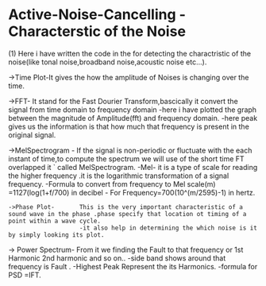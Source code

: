 # Active-Noise-Cancelling -  Characterstic of the Noise

(1) Here i have written the code in the for detecting the charactristic of the noise(like tonal noise,broadband noise,acoustic noise etc...).
  
  
  ->Time Plot-It gives the how the amplitude of Noises is changing over the time.
   
  ->FFT- It stand for the Fast Dourier Transform,bascically it convert the signal from time domain to frequency domain
          -here i have plotted the graph between the magnitude of Amplitude(fft) and frequency domain.
          -here peak gives us the information is that how much that frequency is present in the original signal.
   
   ->MelSpectrogram - If the signal is non-periodic or fluctuate with the each instant of time,to compute the spectrum we will use of the short time FT overlapped it `                         called MelSpectrogram.
                      -Mel- it is a type of scale for reading the higher frequency .it is the logarithmic transformation of a signal frequency.
                      -Formula to convert from frequency to Mel scale(m) =1127(log(1+f/700) in decibel
                      - For Frequency=700(10^(m/2595)-1) in hertz.
    
    ->Phase Plot-       This is the very important characteristic of a sound wave in the phase .phase specify that location ot timing of a point within a wave cycle.
                        -it also help in determining the which noise is it by simply looking its plot.
    
   -> Power Spectrum-   From it we finding the Fault to that frequency or 1st Harmonic 2nd harmonic and so on..
                       -side band shows around that frequency is Fault .
                        -Highest Peak Represent the its Harmonics.
                        -formula for PSD =IFT. 

